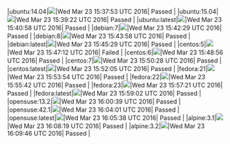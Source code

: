 |ubuntu:14.04|![](https://cdn.rawgit.com/Neilpang/letest/master/status/ubuntu-14.04.svg?1458747473)|Wed Mar 23 15:37:53 UTC 2016| Passed |
|ubuntu:15.04|![](https://cdn.rawgit.com/Neilpang/letest/master/status/ubuntu-15.04.svg?1458747562)|Wed Mar 23 15:39:22 UTC 2016| Passed |
|ubuntu:latest|![](https://cdn.rawgit.com/Neilpang/letest/master/status/ubuntu-latest.svg?1458747658)|Wed Mar 23 15:40:58 UTC 2016| Passed |
|debian:7|![](https://cdn.rawgit.com/Neilpang/letest/master/status/debian-7.svg?1458747749)|Wed Mar 23 15:42:29 UTC 2016| Passed |
|debian:8|![](https://cdn.rawgit.com/Neilpang/letest/master/status/debian-8.svg?1458747838)|Wed Mar 23 15:43:58 UTC 2016| Passed |
|debian:latest|![](https://cdn.rawgit.com/Neilpang/letest/master/status/debian-latest.svg?1458747929)|Wed Mar 23 15:45:29 UTC 2016| Passed |
|centos:5|![](https://cdn.rawgit.com/Neilpang/letest/master/status/centos-5.svg?1458748032)|Wed Mar 23 15:47:12 UTC 2016| Failed |
|centos:6|![](https://cdn.rawgit.com/Neilpang/letest/master/status/centos-6.svg?1458748136)|Wed Mar 23 15:48:56 UTC 2016| Passed |
|centos:7|![](https://cdn.rawgit.com/Neilpang/letest/master/status/centos-7.svg?1458748228)|Wed Mar 23 15:50:28 UTC 2016| Passed |
|centos:latest|![](https://cdn.rawgit.com/Neilpang/letest/master/status/centos-latest.svg?1458748325)|Wed Mar 23 15:52:05 UTC 2016| Passed |
|fedora:21|![](https://cdn.rawgit.com/Neilpang/letest/master/status/fedora-21.svg?1458748434)|Wed Mar 23 15:53:54 UTC 2016| Passed |
|fedora:22|![](https://cdn.rawgit.com/Neilpang/letest/master/status/fedora-22.svg?1458748542)|Wed Mar 23 15:55:42 UTC 2016| Passed |
|fedora:23|![](https://cdn.rawgit.com/Neilpang/letest/master/status/fedora-23.svg?1458748641)|Wed Mar 23 15:57:21 UTC 2016| Passed |
|fedora:latest|![](https://cdn.rawgit.com/Neilpang/letest/master/status/fedora-latest.svg?1458748742)|Wed Mar 23 15:59:02 UTC 2016| Passed |
|opensuse:13.2|![](https://cdn.rawgit.com/Neilpang/letest/master/status/opensuse-13.2.svg?1458748839)|Wed Mar 23 16:00:39 UTC 2016| Passed |
|opensuse:42.1|![](https://cdn.rawgit.com/Neilpang/letest/master/status/opensuse-42.1.svg?1458749041)|Wed Mar 23 16:04:01 UTC 2016| Passed |
|opensuse:latest|![](https://cdn.rawgit.com/Neilpang/letest/master/status/opensuse-latest.svg?1458749138)|Wed Mar 23 16:05:38 UTC 2016| Passed |
|alpine:3.1|![](https://cdn.rawgit.com/Neilpang/letest/master/status/alpine-3.1.svg?1458749299)|Wed Mar 23 16:08:19 UTC 2016| Passed |
|alpine:3.2|![](https://cdn.rawgit.com/Neilpang/letest/master/status/alpine-3.2.svg?1458749386)|Wed Mar 23 16:09:46 UTC 2016| Passed |
